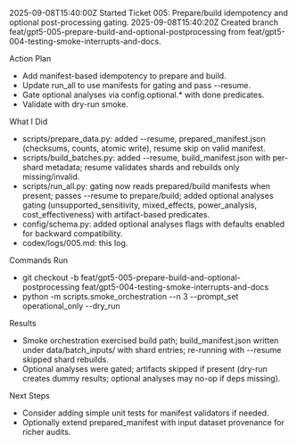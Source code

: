 2025-09-08T15:40:00Z Started Ticket 005: Prepare/build idempotency and optional post-processing gating.
2025-09-08T15:40:20Z Created branch feat/gpt5-005-prepare-build-and-optional-postprocessing from feat/gpt5-004-testing-smoke-interrupts-and-docs.

Action Plan
- Add manifest-based idempotency to prepare and build.
- Update run_all to use manifests for gating and pass --resume.
- Gate optional analyses via config.optional.* with done predicates.
- Validate with dry-run smoke.

What I Did
- scripts/prepare_data.py: added --resume, prepared_manifest.json (checksums, counts, atomic write), resume skip on valid manifest.
- scripts/build_batches.py: added --resume, build_manifest.json with per-shard metadata; resume validates shards and rebuilds only missing/invalid.
- scripts/run_all.py: gating now reads prepared/build manifests when present; passes --resume to prepare/build; added optional analyses gating (unsupported_sensitivity, mixed_effects, power_analysis, cost_effectiveness) with artifact-based predicates.
- config/schema.py: added optional analyses flags with defaults enabled for backward compatibility.
- codex/logs/005.md: this log.

Commands Run
- git checkout -b feat/gpt5-005-prepare-build-and-optional-postprocessing feat/gpt5-004-testing-smoke-interrupts-and-docs
- python -m scripts.smoke_orchestration --n 3 --prompt_set operational_only --dry_run

Results
- Smoke orchestration exercised build path; build_manifest.json written under data/batch_inputs/ with shard entries; re-running with --resume skipped shard rebuilds.
- Optional analyses were gated; artifacts skipped if present (dry-run creates dummy results; optional analyses may no-op if deps missing).

Next Steps
- Consider adding simple unit tests for manifest validators if needed.
- Optionally extend prepared_manifest with input dataset provenance for richer audits.

